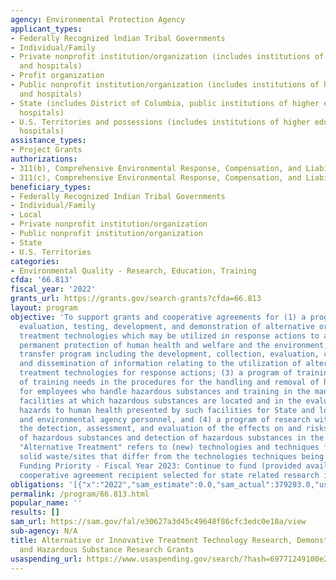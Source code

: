```yaml
---
agency: Environmental Protection Agency
applicant_types:
- Federally Recognized lndian Tribal Governments
- Individual/Family
- Private nonprofit institution/organization (includes institutions of higher education
  and hospitals)
- Profit organization
- Public nonprofit institution/organization (includes institutions of higher education
  and hospitals)
- State (includes District of Columbia, public institutions of higher education and
  hospitals)
- U.S. Territories and possessions (includes institutions of higher education and
  hospitals)
assistance_types:
- Project Grants
authorizations:
- 311(b), Comprehensive Environmental Response, Compensation, and Liability Act (CERCLA).
- 311(c), Comprehensive Environmental Response, Compensation, and Liability Act.
beneficiary_types:
- Federally Recognized Indian Tribal Governments
- Individual/Family
- Local
- Private nonprofit institution/organization
- Public nonprofit institution/organization
- State
- U.S. Territories
categories:
- Environmental Quality - Research, Education, Training
cfda: '66.813'
fiscal_year: '2022'
grants_url: https://grants.gov/search-grants?cfda=66.813
layout: program
objective: 'To support grants and cooperative agreements for (1) a program of research,
  evaluation, testing, development, and demonstration of alternative or innovative
  treatment technologies which may be utilized in response actions to achieve more
  permanent protection of human health and welfare and the environment; (2) a technology
  transfer program including the development, collection, evaluation, coordination,
  and dissemination of information relating to the utilization of alternative or innovative
  treatment technologies for response actions; (3) a program of training and evaluation
  of training needs in the procedures for the handling and removal of hazardous substances
  for employees who handle hazardous substances and training in the management of
  facilities at which hazardous substances are located and in the evaluation of the
  hazards to human health presented by such facilities for State and local health
  and environmental agency personnel, and (4) a program of research with respect to
  the detection, assessment, and evaluation of the effects on and risks to human health
  of hazardous substances and detection of hazardous substances in the environment.
  "Alternative Treatment" refers to (new) technologies and techniques for treating
  solid waste/sites that differ from the technologies techniques being used currently.
  Funding Priority - Fiscal Year 2023: Continue to fund (provided availability) the
  cooperative agreement recipient selected for state related research in FY 2024.'
obligations: '[{"x":"2022","sam_estimate":0.0,"sam_actual":379293.0,"usa_spending_actual":635793.0},{"x":"2023","sam_estimate":909000.0,"sam_actual":0.0,"usa_spending_actual":960418.0},{"x":"2024","sam_estimate":980000.0,"sam_actual":0.0,"usa_spending_actual":0.0}]'
permalink: /program/66.813.html
popular_name: ''
results: []
sam_url: https://sam.gov/fal/e30627a3d45c49648f86cfc3edc0e18a/view
sub-agency: N/A
title: Alternative or Innovative Treatment Technology Research, Demonstration, Training,
  and Hazardous Substance Research Grants
usaspending_url: https://www.usaspending.gov/search/?hash=69771249100e20ce9bb3a02905540b2c
---
```

